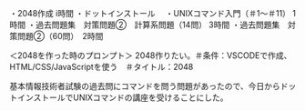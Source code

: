 ・2048作成 i時間
・ドットインストール
　・UNIXコマンド入門（＃1～＃11） 1時間
  ・過去問題集　対策問題➁　計算系問題（14問） 3時間
  ・過去問題集　対策問題➁（60問）　2時間

＜2048を作った時のプロンプト＞
2048作りたい。＃条件：VSCODEで作成、HTML/CSS/JavaScriptを使う　＃タイトル：2048

基本情報技術者試験の過去問にコマンドを問う問題があったので、今日からドットインストールでUNIXコマンドの講座を受けることにした。
